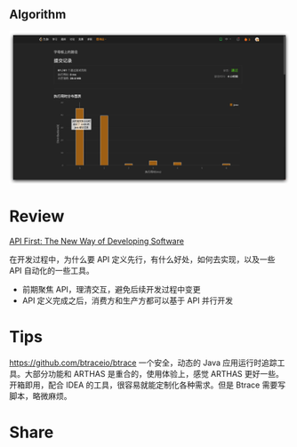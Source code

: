## Algorithm

![yueqingming-2023-02-12-lc.png](../../images/temp/yueqingming-2023-02-12-lc.png)

# Review

[API First: The New Way of Developing Software](https://medium.com/better-programming/api-first-the-new-way-of-software-development-1ecd8db4594)

在开发过程中，为什么要 API 定义先行，有什么好处，如何去实现，以及一些 API 自动化的一些工具。

* 前期聚焦 API，理清交互，避免后续开发过程中变更
* API 定义完成之后，消费方和生产方都可以基于 API 并行开发

# Tips
https://github.com/btraceio/btrace
一个安全，动态的 Java 应用运行时追踪工具。大部分功能和 ARTHAS 是重合的，使用体验上，感觉 ARTHAS 更好一些。开箱即用，配合 IDEA 的工具，很容易就能定制化各种需求。但是 Btrace 需要写脚本，略微麻烦。

# Share
